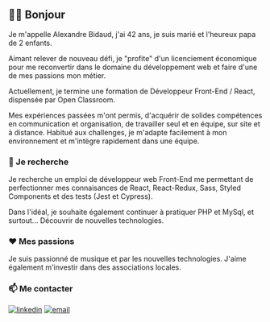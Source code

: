 ## 🙋‍♂️ Bonjour 

Je m'appelle Alexandre Bidaud, j'ai 42 ans, je suis marié et l'heureux papa de 2 enfants. 

Aimant relever de nouveau défi, je "profite" d'un licenciement économique pour me reconvertir dans le domaine du développement web 
et faire d'une de mes passions mon métier.

Actuellement, je termine une formation de Développeur Front-End / React, dispensée par Open Classroom.

Mes expériences passées m'ont permis, d'acquérir de solides compétences en communication et organisation, de travailler seul et en 
équipe, sur site et à distance. Habitué aux challenges, je m'adapte facilement à mon environnement et m'intègre rapidement dans une équipe.


### 🔭 Je recherche 

Je recherche un emploi de développeur web Front-End me permettant de perfectionner mes connaisances de React, React-Redux, Sass, Styled Components et 
des tests (Jest et Cypress). 

Dans l'idéal, je souhaite également continuer à pratiquer PHP et MySql, et surtout... Découvrir de nouvelles technologies.


### ❤️ Mes passions

Je suis passionné de musique et par les nouvelles technologies. J'aime également m'investir dans des associations locales.


### 📫 Me contacter 

[![linkedin](https://img.shields.io/badge/linkedin--lightgrey?style=social&logo=linkedin)](https://www.linkedin.com/in/alexandre-bidaud-93014775/) 
[![email](https://img.shields.io/badge/email--lightgrey?style=social&logo=gmail)](mailto:alexbidaud85@gmail.com)
